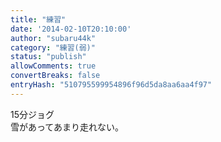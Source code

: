 ```yaml
---
title: "練習"
date: '2014-02-10T20:10:00'
author: "subaru44k"
category: "練習(弱)"
status: "publish"
allowComments: true
convertBreaks: false
entryHash: "510795599954896f96d5da8aa6aa4f97"
---
```

15分ジョグ<br>
雪があってあまり走れない。
